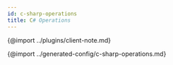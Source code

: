 ```yaml
---
id: c-sharp-operations
title: C# Operations
---
```


{@import ../plugins/client-note.md}

{@import ../generated-config/c-sharp-operations.md}
